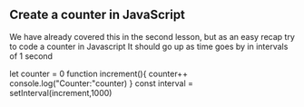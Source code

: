 ## Create a counter in JavaScript

We have already covered this in the second lesson, but as an easy recap try to code a counter in Javascript
It should go up as time goes by in intervals of 1 second

let counter = 0
function increment(){
counter++
console.log("Counter:"counter)
}
const interval = setInterval(increment,1000)
